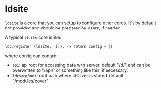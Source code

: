 # ldsite 

`ldsite` is a core that you can setup to configure other cores. It's by default not provided and should be prepared by users, if needed.

A typical `ldsite` core is like:

    ldc.register \ldsite, <[]>, -> return config = {}

where config can contain:

 * `api`: api root for accessing data with server. default "/d/" and can be overwritten to "/api/" or something like this, if necessary.
 * `ldcvmgrRoot`: root path where ldCover is stored. default "/modules/cover"
